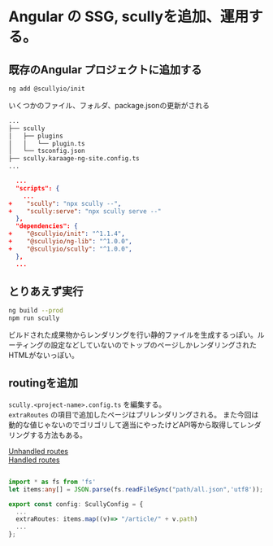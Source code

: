 # Angular の SSG, scullyを追加、運用する。

## 既存のAngular プロジェクトに追加する
```bash
ng add @scullyio/init
```

いくつかのファイル、フォルダ、package.jsonの更新がされる

```bash
...
├── scully
│   ├── plugins
│   │   └── plugin.ts
│   └── tsconfig.json
├── scully.karaage-ng-site.config.ts
...
```


```JSON
  ...
  "scripts": {
    ...
+    "scully": "npx scully --",
+    "scully:serve": "npx scully serve --"
  },
  "dependencies": {
+    "@scullyio/init": "^1.1.4",
+    "@scullyio/ng-lib": "^1.0.0",
+    "@scullyio/scully": "^1.0.0",
  },
  ...
```

## とりあえず実行
```bash
ng build --prod
npm run scully
```

ビルドされた成果物からレンダリングを行い静的ファイルを生成するっぽい。ルーティングの設定などしていないのでトップのページしかレンダリングされたHTMLがないっぽい。

## routingを追加

`scully.<project-name>.config.ts` を編集する。  
`extraRoutes` の項目で追加したページはプリレンダリングされる。
また今回は動的な値じゃないのでゴリゴリして適当にやったけどAPI等から取得してレンダリングする方法もある。

[Unhandled routes](https://scully.io/docs/concepts/unhandled-routes/)  
[Handled routes](https://scully.io/docs/concepts/handled-routes/)

```typescript

import * as fs from 'fs'
let items:any[] = JSON.parse(fs.readFileSync("path/all.json",'utf8'));

export const config: ScullyConfig = {
  ...
  extraRoutes: items.map((v)=> "/article/" + v.path)
  ...
};
```
